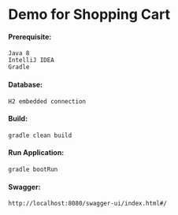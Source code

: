 # Demo for Shopping Cart

#### Prerequisite:
````
Java 8
IntelliJ IDEA
Gradle
````

#### Database:
````
H2 embedded connection
````

#### Build:
````
gradle clean build
````

#### Run Application:
````
gradle bootRun
````

#### Swagger:
````
http://localhost:8080/swagger-ui/index.html#/ 
````
